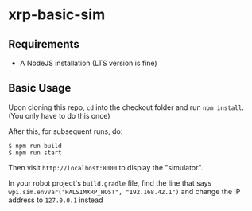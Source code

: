 # xrp-basic-sim

## Requirements

* A NodeJS installation (LTS version is fine)

## Basic Usage

Upon cloning this repo, `cd` into the checkout folder and run `npm install`. (You only have to do this once)

After this, for subsequent runs, do:

```
$ npm run build
$ npm run start
```

Then visit `http://localhost:8000` to display the "simulator". 

In your robot project's `build.gradle` file, find the line that says `wpi.sim.envVar("HALSIMXRP_HOST", "192.168.42.1")` and change the IP address to `127.0.0.1` instead
